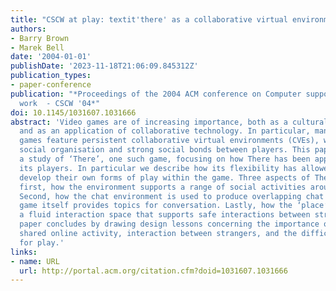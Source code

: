 ```yaml
---
title: "CSCW at play: textit'there' as a collaborative virtual environment"
authors:
- Barry Brown
- Marek Bell
date: '2004-01-01'
publishDate: '2023-11-18T21:06:09.845312Z'
publication_types:
- paper-conference
publication: "*Proceedings of the 2004 ACM conference on Computer supported cooperative
  work  - CSCW '04*"
doi: 10.1145/1031607.1031666
abstract: 'Video games are of increasing importance, both as a cultural phenomenon
  and as an application of collaborative technology. In particular, many recent online
  games feature persistent collaborative virtual environments (CVEs), with complex
  social organisation and strong social bonds between players. This paper presents
  a study of ‘There’, one such game, focusing on how There has been appropriated by
  its players. In particular we describe how its flexibility has allowed players to
  develop their own forms of play within the game. Three aspects of There are discussed:
  first, how the environment supports a range of social activities around objects.
  Second, how the chat environment is used to produce overlapping chat and how the
  game itself provides topics for conversation. Lastly, how the ‘place’ of There is
  a fluid interaction space that supports safe interactions between strangers. The
  paper concludes by drawing design lessons concerning the importance of supporting
  shared online activity, interaction between strangers, and the difficulties of designing
  for play.'
links:
- name: URL
  url: http://portal.acm.org/citation.cfm?doid=1031607.1031666
---
```

